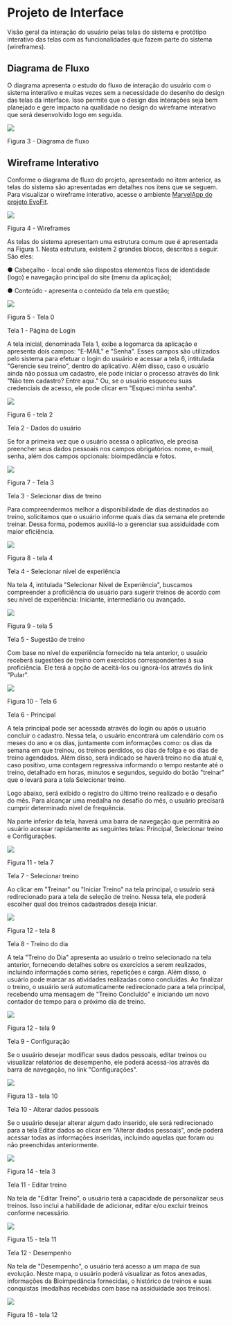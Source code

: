 
# Projeto de Interface

Visão geral da interação do usuário pelas telas do sistema e protótipo interativo das telas com as funcionalidades que fazem parte do sistema (wireframes).

## Diagrama de Fluxo

O diagrama apresenta o estudo do fluxo de interação do usuário com o sistema interativo e  muitas vezes sem a necessidade do desenho do design das telas da interface. Isso permite que o design das interações seja bem planejado e gere impacto na qualidade no design do wireframe interativo que será desenvolvido logo em seguida.

<img src ="https://github.com/ICEI-PUC-Minas-PMV-ADS/pmv-ads-2024-1-e3-proj-mov-t3-pmv-ads-2023-1-e3-proj-mov-t3-evofit/blob/main/docs/img/Projeto%20de%20Interface/Diagrama%20de%20Fluxo%20-%20EvoFit.png">

Figura 3 - Diagrama de fluxo

## Wireframe Interativo

Conforme o diagrama de fluxo do projeto, apresentado no item anterior, as telas do sistema são apresentadas em detalhes nos itens que se seguem. Para visualizar o wireframe interativo, acesse o ambiente <a href="https://marvelapp.com/prototype/10addg24">MarvelApp do projeto EvoFit</a>.

<img src ="[https://github.com/ICEI-PUC-Minas-PMV-ADS/pmv-ads-2024-1-e3-proj-mov-t3-pmv-ads-2023-1-e3-proj-mov-t3-evofit/blob/main/docs/img/Projeto%20de%20Interface/Diagrama%20de%20Fluxo%20-%20EvoFit.png">

Figura 4 - Wireframes

As telas do sistema apresentam uma estrutura comum que é apresentada na Figura 1. Nesta estrutura, existem 2 grandes blocos, descritos a seguir. 
São eles:

●	Cabeçalho - local onde são dispostos elementos fixos de identidade (logo) e navegação principal do site (menu da aplicação);

●	Conteúdo - apresenta o conteúdo da tela em questão;

<img src ="https://github.com/ICEI-PUC-Minas-PMV-ADS/pmv-ads-2024-1-e3-proj-mov-t3-pmv-ads-2023-1-e3-proj-mov-t3-evofit/blob/main/docs/img/Projeto%20de%20Interface/tela%200.png">

Figura 5 - Tela 0


Tela 1 - Página de Login

A tela inicial, denominada Tela 1, exibe a logomarca da aplicação e apresenta dois campos: "E-MAIL" e "Senha". Esses campos são utilizados pelo sistema para efetuar o login do usuário e acessar a tela 6, intitulada "Gerencie seu treino", dentro do aplicativo. Além disso, caso o usuário ainda não possua um cadastro, ele pode iniciar o processo através do link "Não tem cadastro? Entre aqui." Ou, se o usuário esqueceu suas credenciais de acesso, ele pode clicar em "Esqueci minha senha".

<img src ="https://github.com/ICEI-PUC-Minas-PMV-ADS/pmv-ads-2024-1-e3-proj-mov-t3-pmv-ads-2023-1-e3-proj-mov-t3-evofit/blob/main/docs/img/Projeto%20de%20Interface/tela%202.png">

Figura 6 - tela 2


Tela 2 - Dados do usuário 

Se for a primeira vez que o usuário acessa o aplicativo, ele precisa preencher seus dados pessoais nos campos obrigatórios: nome, e-mail, senha, além dos campos opcionais: bioimpedância e fotos.

<img src ="https://github.com/ICEI-PUC-Minas-PMV-ADS/pmv-ads-2024-1-e3-proj-mov-t3-pmv-ads-2023-1-e3-proj-mov-t3-evofit/blob/main/docs/img/Projeto%20de%20Interface/tela%203.png">

Figura 7 - Tela 3


Tela 3 - Selecionar dias de treino

Para compreendermos melhor a disponibilidade de dias destinados ao treino, solicitamos que o usuário informe quais dias da semana ele pretende treinar. Dessa forma, podemos auxiliá-lo a gerenciar sua assiduidade com maior eficiência.

<img src ="https://github.com/ICEI-PUC-Minas-PMV-ADS/pmv-ads-2024-1-e3-proj-mov-t3-pmv-ads-2023-1-e3-proj-mov-t3-evofit/blob/main/docs/img/Projeto%20de%20Interface/tela%204.png">

Figura 8 - tela 4


Tela 4 - Selecionar nível de experiência

Na tela 4, intitulada "Selecionar Nível de Experiência", buscamos compreender a proficiência do usuário para sugerir treinos de acordo com seu nível de experiência: Iniciante, intermediário ou avançado.

<img src ="https://github.com/ICEI-PUC-Minas-PMV-ADS/pmv-ads-2024-1-e3-proj-mov-t3-pmv-ads-2023-1-e3-proj-mov-t3-evofit/blob/main/docs/img/Projeto%20de%20Interface/tela%205.png">

Figura 9 - tela 5


Tela 5 - Sugestão de treino

Com base no nível de experiência fornecido na tela anterior, o usuário receberá sugestões de treino com exercícios correspondentes à sua proficiência. Ele terá a opção de aceitá-los ou ignorá-los através do link "Pular".


<img src ="https://github.com/ICEI-PUC-Minas-PMV-ADS/pmv-ads-2024-1-e3-proj-mov-t3-pmv-ads-2023-1-e3-proj-mov-t3-evofit/blob/main/docs/img/Projeto%20de%20Interface/tela%206.png">

Figura 10 - Tela 6

Tela 6 - Principal

A tela principal pode ser acessada através do login ou após o usuário concluir o cadastro. Nessa tela, o usuário encontrará um calendário com os meses do ano e os dias, juntamente com informações como: os dias da semana em que treinou, os treinos perdidos, os dias de folga e os dias de treino agendados. Além disso, será indicado se haverá treino no dia atual e, caso positivo, uma contagem regressiva informando o tempo restante até o treino, detalhado em horas, minutos e segundos, seguido do botão "treinar" que o levará para a tela Selecionar treino.

Logo abaixo, será exibido o registro do último treino realizado e o desafio do mês. Para alcançar uma medalha no desafio do mês, o usuário precisará cumprir determinado nível de frequência.

Na parte inferior da tela, haverá uma barra de navegação que permitirá ao usuário acessar rapidamente as seguintes telas: Principal, Selecionar treino e Configurações.

<img src ="https://github.com/ICEI-PUC-Minas-PMV-ADS/pmv-ads-2024-1-e3-proj-mov-t3-pmv-ads-2023-1-e3-proj-mov-t3-evofit/blob/main/docs/img/Projeto%20de%20Interface/tela%207.png">

Figura 11 - tela 7


Tela 7 - Selecionar treino

Ao clicar em "Treinar" ou "Iniciar Treino" na tela principal, o usuário será redirecionado para a tela de seleção de treino. Nessa tela, ele poderá escolher qual dos treinos cadastrados deseja iniciar.

<img src ="https://github.com/ICEI-PUC-Minas-PMV-ADS/pmv-ads-2024-1-e3-proj-mov-t3-pmv-ads-2023-1-e3-proj-mov-t3-evofit/blob/main/docs/img/Projeto%20de%20Interface/tela%208.png">

Figura 12 - tela 8


Tela 8 - Treino do dia

A tela "Treino do Dia" apresenta ao usuário o treino selecionado na tela anterior, fornecendo detalhes sobre os exercícios a serem realizados, incluindo informações como séries, repetições e carga. Além disso, o usuário pode marcar as atividades realizadas como concluídas. Ao finalizar o treino, o usuário será automaticamente redirecionado para a tela principal, recebendo uma mensagem de "Treino Concluído" e iniciando um novo contador de tempo para o próximo dia de treino.

<img src ="https://github.com/ICEI-PUC-Minas-PMV-ADS/pmv-ads-2024-1-e3-proj-mov-t3-pmv-ads-2023-1-e3-proj-mov-t3-evofit/blob/main/docs/img/Projeto%20de%20Interface/tela%209.png">

Figura 12 - tela 9

Tela 9 - Configuração

Se o usuário desejar modificar seus dados pessoais, editar treinos ou visualizar relatórios de desempenho, ele poderá acessá-los através da barra de navegação, no link "Configurações".

<img src ="https://github.com/ICEI-PUC-Minas-PMV-ADS/pmv-ads-2024-1-e3-proj-mov-t3-pmv-ads-2023-1-e3-proj-mov-t3-evofit/blob/main/docs/img/Projeto%20de%20Interface/tela%2010.png">

Figura 13 - tela 10

Tela 10 - Alterar dados pessoais 

Se o usuário desejar alterar algum dado inserido, ele será redirecionado para a tela Editar dados ao clicar em "Alterar dados pessoais", onde poderá acessar todas as informações inseridas, incluindo aquelas que foram ou não preenchidas anteriormente.

<img src ="https://github.com/ICEI-PUC-Minas-PMV-ADS/pmv-ads-2024-1-e3-proj-mov-t3-pmv-ads-2023-1-e3-proj-mov-t3-evofit/blob/main/docs/img/Projeto%20de%20Interface/tela%2013.png">

Figura 14 - tela 3

Tela 11 - Editar treino

Na tela de "Editar Treino", o usuário terá a capacidade de personalizar seus treinos. Isso inclui a habilidade de adicionar, editar e/ou excluir treinos conforme necessário.

<img src ="https://github.com/ICEI-PUC-Minas-PMV-ADS/pmv-ads-2024-1-e3-proj-mov-t3-pmv-ads-2023-1-e3-proj-mov-t3-evofit/blob/main/docs/img/Projeto%20de%20Interface/tela%2011.png">

Figura 15 - tela 11

Tela 12 - Desempenho

Na tela de "Desempenho", o usuário terá acesso a um mapa de sua evolução. Neste mapa, o usuário poderá visualizar as fotos anexadas, informações da Bioimpedância fornecidas, o histórico de treinos e suas conquistas (medalhas recebidas com base na assiduidade aos treinos).

<img src ="https://github.com/ICEI-PUC-Minas-PMV-ADS/pmv-ads-2024-1-e3-proj-mov-t3-pmv-ads-2023-1-e3-proj-mov-t3-evofit/blob/main/docs/img/Projeto%20de%20Interface/tela%2012.png">

Figura 16 - tela 12
